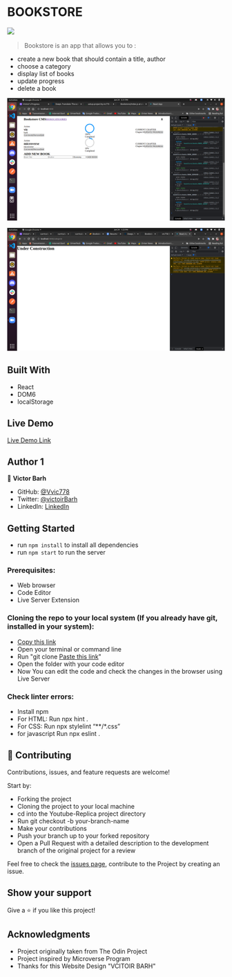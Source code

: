 # BOOKSTORE

![](https://img.shields.io/badge/Microverse-blueviolet)

> Bookstore is an app that allows you to :
- create a new book that should contain a title, author
- choose a category
- display list of books
- update progress
- delete a book

![](https://github.com/vic778/Bookstore/blob/add-remove/src/screenshot/screen4.png)

![](https://github.com/vic778/Bookstore/blob/setup-project/src/screenshot/screen2.png)
## Built With

- React
- DOM6
- localStorage
## Live Demo

[Live Demo Link]()

## Author 1

👤 **Victor Barh**

- GitHub: [@Vvic778](https://github.com/vic778)
- Twitter: [@victoirBarh](https://twitter.com/)
- LinkedIn: [LinkedIn](https://linkedin.com/in/victoir-barh)

## Getting Started
- run `npm install` to install all dependencies
- run `npm start` to run the server

### Prerequisites:

- Web browser
- Code Editor
- Live Server Extension

### Cloning the repo to your local system (If you already have git, installed in your system):

- [Copy this link](https://github.com/vic778/Bookstore)
- Open your terminal or command line
- Run "git clone [Paste this link](https://github.com/vic778/Bookstore)"
- Open the folder with your code editor
- Now You can edit the code and check the changes in the browser using Live Server

### Check linter errors:

- Install npm
- For HTML: Run npx hint .
- For CSS: Run npx stylelint “**/*.css”
- for javascript Run npx eslint .

## 🤝 Contributing

Contributions, issues, and feature requests are welcome!

Start by:

- Forking the project
- Cloning the project to your local machine
- cd into the Youtube-Replica project directory
- Run git checkout -b your-branch-name
- Make your contributions
- Push your branch up to your forked repository
- Open a Pull Request with a detailed description to the development branch of the original project for a review

Feel free to check the [issues page](), contribute to the Project by creating an issue.


## Show your support

Give a ⭐️ if you like this project!

## Acknowledgments
- Project originally taken from The Odin Project
- Project inspired by Microverse Program
- Thanks for this Website Design "VCITOIR BARH"

